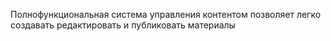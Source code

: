 Полнофункциональная система управления контентом позволяет легко создавать редактировать и публиковать материалы
